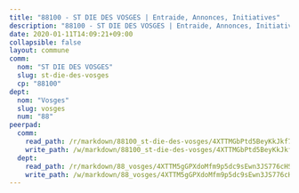 ```yaml
---
title: "88100 - ST DIE DES VOSGES | Entraide, Annonces, Initiatives"
description: "88100 - ST DIE DES VOSGES | Entraide, Annonces, Initiatives"
date: 2020-01-11T14:09:21+09:00
collapsible: false
layout: commune
comm:
  nom: "ST DIE DES VOSGES"
  slug: st-die-des-vosges
  cp: "88100"
dept:
  nom: "Vosges"
  slug: vosges
  num: "88"
peerpad:
  comm:
    read_path: /r/markdown/88100_st-die-des-vosges/4XTTMGbPtd5BeyKkJkf7YQXRi2X9KkNpEFxMhJEc4nm4mZzU2
    write_path: /w/markdown/88100_st-die-des-vosges/4XTTMGbPtd5BeyKkJkf7YQXRi2X9KkNpEFxMhJEc4nm4mZzU2-K3TgUrP1ahWNtFinB1AkYxS83WELHfdxHyHXhzcKs7LNjxdSGwYeZuAPz9wJXRLtSm7kyevfSWcejY9xFc6YqJjEXZJRE8VCTuhDeDH2FFZxmjeVFpUTjG5dr7z115gM3WbgQpvW
  dept:
    read_path: /r/markdown/88_vosges/4XTTM5gGPXdoMfm9p5dc9sEwn3JS776cHSw64JYpD4AKnKgyh
    write_path: /w/markdown/88_vosges/4XTTM5gGPXdoMfm9p5dc9sEwn3JS776cHSw64JYpD4AKnKgyh-K3TgUjEFywcTUHQwfrd2vcZqhoXLakdoQGFv4iriv1FKkvQkBsudnBxafkQDfPcxTDRHN5T6bYyganuvcakuKenYoB5mPLKqUBjNMwpn75GQVixUmzXGkneDufRSqDthC8iyXi1Z
---
```


